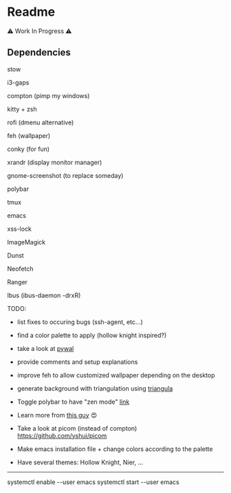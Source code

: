 # Readme

⚠️  Work In Progress ⚠️

## Dependencies

stow

i3-gaps

compton (pimp my windows)

kitty + zsh

rofi (dmenu alternative)

feh (wallpaper)

conky (for fun)

xrandr (display monitor manager)

gnome-screenshot (to replace someday)

polybar

tmux

emacs

xss-lock

ImageMagick

Dunst

Neofetch

Ranger

Ibus (ibus-daemon -drxR)

TODO:

- list fixes to occuring bugs (ssh-agent, etc...)

- find a color palette to apply (hollow knight inspired?)

- take a look at [pywal](https://github.com/dylanaraps/pywal/wiki/Getting-Started)

- provide comments and setup explanations

- improve feh to allow customized wallpaper depending on the desktop

- generate background with triangulation using [triangula](https://github.com/RH12503/triangula)

- Toggle polybar to have "zen mode" [link](https://parasurv.neocities.org/hide-bar-i3wm.html)

- Learn more from [this guy](https://github.com/Rashad-707/wall-tile) 😍

- Take a look at picom (instead of compton) https://github.com/yshui/picom

- Make emacs installation file + change colors according to the palette

- Have several themes: Hollow Knight, Nier, ...

----

systemctl enable --user emacs
systemctl start --user emacs
